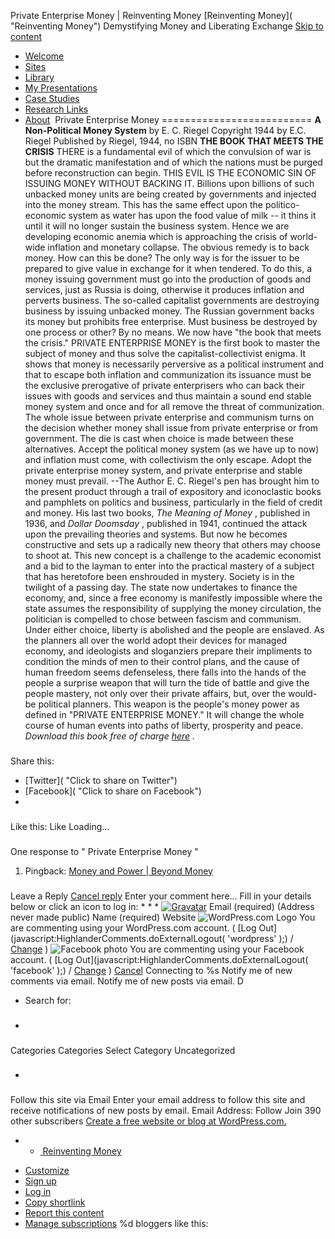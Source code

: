 Private Enterprise Money | Reinventing Money
[Reinventing Money]( "Reinventing Money")
Demystifying Money and Liberating Exchange
[Skip to content](#content "Skip to content")
* [Welcome]()
* [Sites]()
* [Library]()
* [My Presentations]()
* [Case Studies]()
* [Research Links]()
* [About]()
[![]()]()
Private Enterprise Money
==========================
**A Non-Political Money System**
by E. C. Riegel
Copyright 1944 by E.C. Riegel
Published by Riegel, 1944, no ISBN
**THE BOOK THAT MEETS THE CRISIS**
THERE is a fundamental evil of which the convulsion of war is but the dramatic manifestation and of which the nations must be purged before reconstruction can begin.
THIS EVIL IS THE ECONOMIC SIN OF ISSUING MONEY WITHOUT BACKING IT.
Billions upon billions of such unbacked money units are being created by governments and injected into the money stream. This has the same effect upon the politico-economic system as water has upon the food value of milk -- it thins it until it will no longer sustain the business system. Hence we are developing economic anemia which is approaching the crisis of world-wide inflation and monetary collapse.
The obvious remedy is to back money. How can this be done? The only way is for the issuer to be prepared to give value in exchange for it when tendered. To do this, a money issuing government must go into the production of goods and services, just as Russia is doing, otherwise it produces inflation and perverts business.
The so-called capitalist governments are destroying business by issuing unbacked money. The Russian government backs its money but prohibits free enterprise. Must business be destroyed by one process or other? By no means. We now have "the book that meets the crisis."
PRIVATE ENTERPRISE MONEY is the first book to master the subject of money and thus solve the capitalist-collectivist enigma. It shows that money is necessarily perversive as a political instrument and that to escape both inflation and communization its issuance must be the exclusive prerogative of private enterprisers who can back their issues with goods and services and thus maintain a sound end stable money system and once and for all remove the threat of communization.
The whole issue between private enterprise and communism turns on the decision whether money shall issue from private enterprise or from government. The die is cast when choice is made between these alternatives. Accept the political money system (as we have up to now) and inflation must come, with collectivism the only escape. Adopt the private enterprise money system, and private enterprise and stable money must prevail.
--The Author
E. C. Riegel's pen has brought him to the present product through a trail of expository and iconoclastic books and pamphlets on politics and business, particularly in the field of credit and money.
His last two books,
*The Meaning of Money*
, published in 1936, and
*Dollar Doomsday*
, published in 1941, continued the attack upon the prevailing theories and systems. But now he becomes constructive and sets up a radically new theory that others may choose to shoot at.
This new concept is a challenge to the academic economist and a bid to the layman to enter into the practical mastery of a subject that has heretofore been enshrouded in mystery.
Society is in the twilight of a passing day. The state now undertakes to finance the economy, and, since a free economy is manifestly impossible where the state assumes the responsibility of supplying the money circulation, the politician is compelled to chose between fascism and communism. Under either choice, liberty is abolished and the people are enslaved. As the planners all over the world adopt their devices for managed economy, and ideologists and sloganziers prepare their impliments to condition the minds of men to their control plans, and the cause of human freedom seems defenseless, there falls into the hands of the people a surprise weapon that will turn the tide of battle and give the people mastery, not only over their private affairs, but, over the would-be political planners. This weapon is the people's money power as defined in "PRIVATE ENTERPRISE MONEY."
It will change the whole course of human events into paths of liberty, prosperity and peace.
*Download this book free of charge
[here]()
.*
###
Share this:
* [Twitter]( "Click to share on Twitter")
* [Facebook]( "Click to share on Facebook")
*
###
Like this:
Like
Loading...
###
One response to "
Private Enterprise Money
"
1. Pingback:
[Money and Power | Beyond Money]()
###
Leave a Reply
[Cancel reply](/private-enterprise-money/#respond)
Enter your comment here...
Fill in your details below or click an icon to log in:
*
*
*
[![Gravatar]()]()
Email
(required)
(Address never made public)
Name
(required)
Website
![WordPress.com Logo]()
You are commenting using your WordPress.com account.
(
[Log Out](javascript:HighlanderComments.doExternalLogout( 'wordpress' );)
/
[Change](#)
)
![Facebook photo]()
You are commenting using your Facebook account.
(
[Log Out](javascript:HighlanderComments.doExternalLogout( 'facebook' );)
/
[Change](#)
)
[Cancel](javascript:HighlanderComments.cancelExternalWindow();)
Connecting to %s
Notify me of new comments via email.
Notify me of new posts via email.
D
* Search for:
* ###
Categories
Categories
Select Category
Uncategorized
* ###
Follow this site via Email
Enter your email address to follow this site and receive notifications of new posts by email.
Email Address:
Follow
Join 390 other subscribers
[Create a free website or blog at WordPress.com.]()
* + [![]()
Reinventing Money]()
+ [Customize]()
+ [Sign up]()
+ [Log in]()
+ [Copy shortlink]()
+ [Report this content]()
+ [Manage subscriptions]()
%d
bloggers like this:
![]()